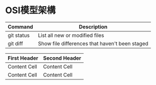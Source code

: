 # OSI模型架構
| Command | Description |
| --- | --- |
| git status | List all new or modified files |
| git diff | Show file differences that haven't been staged |

| First Header  | Second Header |
| -| -|
| Content Cell  | Content Cell  |
| Content Cell  | Content Cell  |
